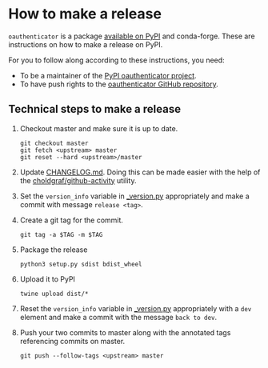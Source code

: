 # How to make a release

`oauthenticator` is a package [available on
PyPI](https://pypi.org/project/oauthenticator/) and conda-forge. These are instructions on how
to make a release on PyPI.

For you to follow along according to these instructions, you need:
- To be a maintainer of the [PyPI oauthenticator
  project](https://pypi.org/project/oauthenticator/).
- To have push rights to the [oauthenticator GitHub
  repository](https://github.com/jupyterhub/oauthenticator).

## Technical steps to make a release

1. Checkout master and make sure it is up to date.

   ```
   git checkout master
   git fetch <upstream> master
   git reset --hard <upstream>/master
   ```

1. Update [CHANGELOG.md](CHANGELOG.md). Doing this can be made easier with the
   help of the
   [choldgraf/github-activity](https://github.com/choldgraf/github-activity)
   utility.

1. Set the `version_info` variable in [_version.py](oauthenticator/_version.py)
   appropriately and make a commit with message `release <tag>`.

1. Create a git tag for the commit.

   ```
   git tag -a $TAG -m $TAG
   ```

1. Package the release
   ```
   python3 setup.py sdist bdist_wheel
   ```

1. Upload it to PyPI
   ```
   twine upload dist/*
   ```

1. Reset the `version_info` variable in
   [_version.py](oauthenticator/_version.py) appropriately with a `dev` element
   and make a commit with the message `back to dev`.

1. Push your two commits to master along with the annotated tags referencing
   commits on master.

   ```
   git push --follow-tags <upstream> master
   ```
